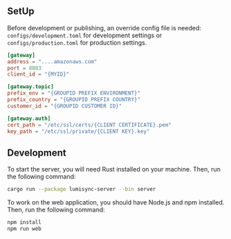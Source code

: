 ## SetUp

Before development or publishing, an override config file is needed:
`configs/development.toml` for development settings or
`configs/production.toml` for production settings.

```toml
[gateway]
address = "....amazonaws.com"
port = 8883
client_id = "{MYID}"

[gateway.topic]
prefix_env = "{GROUPID PREFIX ENVIRONMENT}"
prefix_country = "{GROUPID PREFIX COUNTRY}"
customer_id = "{GROUPID CUSTOMER ID}"

[gateway.auth]
cert_path = "/etc/ssl/certs/{CLIENT CERTIFICATE}.pem"
key_path = "/etc/ssl/private/{CLIENT KEY}.key"
```

## Development

To start the server, you will need Rust installed on your machine. Then, run the
following command:

```bash
cargo run --package lumisync-server --bin server
```

To work on the web application, you should have Node.js and npm installed. Then,
run the following command:

```bash
npm install
npm run web
```